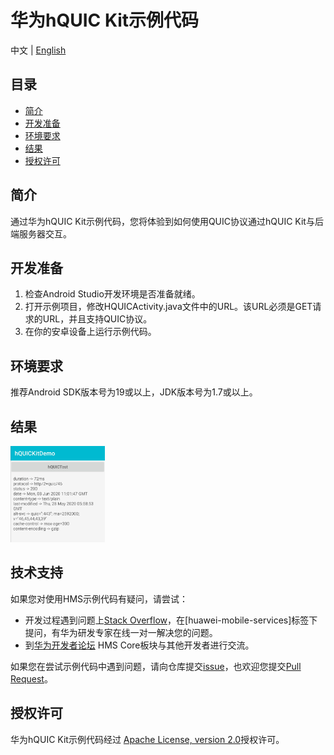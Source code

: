 # 华为hQUIC Kit示例代码
中文 | [English](https://github.com/HMS-Core/hms-hQUIC-demo)
## 目录

 * [简介](#introduction)
 * [开发准备](#getting-started)
 * [环境要求](#supported-environments)
 * [结果](#result)
 * [授权许可](#license)

## 简介
   通过华为hQUIC Kit示例代码，您将体验到如何使用QUIC协议通过hQUIC Kit与后端服务器交互。

## 开发准备
   1. 检查Android Studio开发环境是否准备就绪。
   2. 打开示例项目，修改HQUICActivity.java文件中的URL。该URL必须是GET请求的URL，并且支持QUIC协议。
   3. 在你的安卓设备上运行示例代码。

## 环境要求
   推荐Android SDK版本号为19或以上，JDK版本号为1.7或以上。

## 结果
   <img src="images/result.jpg" width = 30% height = 30%>

## 技术支持

如果您对使用HMS示例代码有疑问，请尝试：
- 开发过程遇到问题上[Stack Overflow](https://stackoverflow.com/questions/tagged/huawei-mobile-services)，在[huawei-mobile-services]标签下提问，有华为研发专家在线一对一解决您的问题。
- 到[华为开发者论坛](https://developer.huawei.com/consumer/cn/forum/blockdisplay?fid=18) HMS Core板块与其他开发者进行交流。

如果您在尝试示例代码中遇到问题，请向仓库提交[issue](https://github.com/HMS-Core/hms-hQUIC-demo/issues)，也欢迎您提交[Pull Request](https://github.com/HMS-Core/hms-hQUIC-demo/pulls)。

## 授权许可
   华为hQUIC Kit示例代码经过 [Apache License, version 2.0](http://www.apache.org/licenses/LICENSE-2.0)授权许可。
